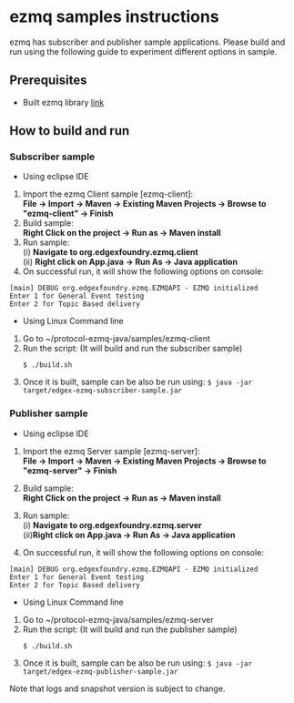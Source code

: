 # ezmq samples instructions

ezmq has subscriber and publisher sample applications. Please build and run using the following guide to experiment different options in sample.

## Prerequisites
 - Built ezmq library [link](./../ezmq/)

## How to build and run
### Subscriber sample
 - Using eclipse IDE
1. Import the ezmq Client sample [ezmq-client]:</br>
   **File -> Import -> Maven -> Existing Maven Projects -> Browse to "ezmq-client" -> Finish**
2. Build sample:</br>
   **Right Click on the project -> Run as -> Maven install**
3. Run sample:</br>
   (i) **Navigate to org.edgexfoundry.ezmq.client**</br>
   (ii) **Right click on App.java -> Run As -> Java application**
4. On successful run, it will show the following options on console:
```
[main] DEBUG org.edgexfoundry.ezmq.EZMQAPI - EZMQ initialized
Enter 1 for General Event testing
Enter 2 for Topic Based delivery
```
 
 - Using Linux Command line
1. Go to ~/protocol-ezmq-java/samples/ezmq-client
2. Run the script: (It will build and run the subscriber sample)
   ```
   $ ./build.sh
   ```
3. Once it is built, sample can be also be run using:
   `$ java -jar target/edgex-ezmq-subscriber-sample.jar`

### Publisher sample
- Using eclipse IDE
1. Import the ezmq Server sample [ezmq-server]:</br>
   **File -> Import -> Maven -> Existing Maven Projects -> Browse to "ezmq-server" -> Finish**
2. Build sample:</br>
   **Right Click on the project -> Run as -> Maven install**
3. Run sample:</br>
   (i) **Navigate to org.edgexfoundry.ezmq.server**</br>
   (ii)**Right click on App.java -> Run As -> Java application**

4. On successful run, it will show the following options on console:
```
[main] DEBUG org.edgexfoundry.ezmq.EZMQAPI - EZMQ initialized
Enter 1 for General Event testing
Enter 2 for Topic Based delivery
```

- Using Linux Command line
1. Go to ~/protocol-ezmq-java/samples/ezmq-server
2. Run the script: (It will build and run the publisher sample)
   ```
   $ ./build.sh
   ```
3. Once it is built, sample can be also be run using:
`$ java -jar target/edgex-ezmq-publisher-sample.jar`

Note that logs and snapshot version is subject to change.
